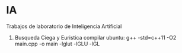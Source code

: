 # IA
Trabajos de laboratorio de Inteligencia Artificial

1) Busqueda Ciega y Euristica
  compilar ubuntu: g++ -std=c++11 -O2 main.cpp -o main -lglut -lGLU -lGL

